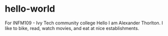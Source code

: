 # hello-world
For INFM109 - Ivy Tech community college
Hello I am Alexander Thorlton. I like to bike, read, watch movies, and eat at nice establishments.
